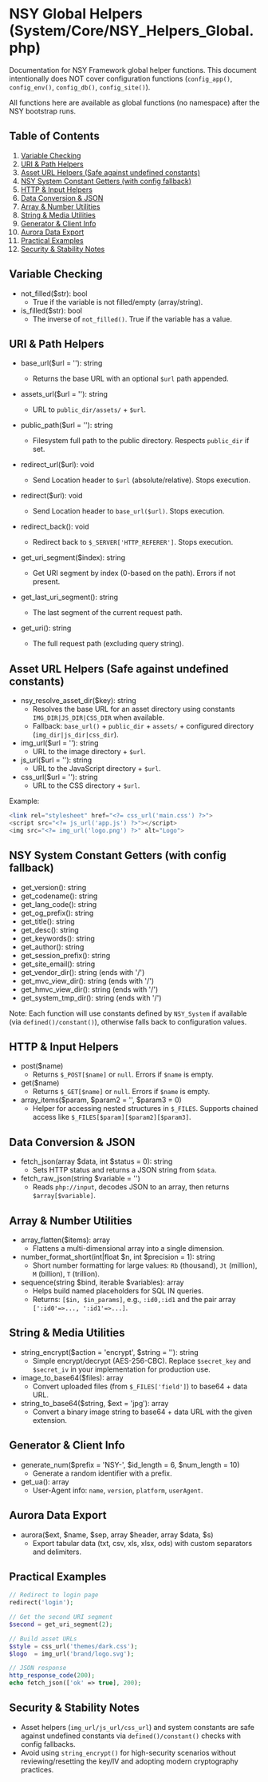 # NSY Global Helpers (System/Core/NSY_Helpers_Global.php)

Documentation for NSY Framework global helper functions. This document intentionally does NOT cover configuration functions (`config_app()`, `config_env()`, `config_db()`, `config_site()`).

All functions here are available as global functions (no namespace) after the NSY bootstrap runs.

## Table of Contents

1. [Variable Checking](#variable-checking)
2. [URI & Path Helpers](#uri--path-helpers)
3. [Asset URL Helpers (Safe against undefined constants)](#asset-url-helpers-safe-against-undefined-constants)
4. [NSY System Constant Getters (with config fallback)](#nsy-system-constant-getters-with-config-fallback)
5. [HTTP & Input Helpers](#http--input-helpers)
6. [Data Conversion & JSON](#data-conversion--json)
7. [Array & Number Utilities](#array--number-utilities)
8. [String & Media Utilities](#string--media-utilities)
9. [Generator & Client Info](#generator--client-info)
10. [Aurora Data Export](#aurora-data-export)
11. [Practical Examples](#practical-examples)
12. [Security & Stability Notes](#security--stability-notes)

## Variable Checking

- not_filled($str): bool
  - True if the variable is not filled/empty (array/string).
- is_filled($str): bool
  - The inverse of `not_filled()`. True if the variable has a value.

## URI & Path Helpers

- base_url($url = ''): string
  - Returns the base URL with an optional `$url` path appended.
- assets_url($url = ''): string
  - URL to `public_dir/assets/` + `$url`.
- public_path($url = ''): string
  - Filesystem full path to the public directory. Respects `public_dir` if set.
- redirect_url($url): void
  - Send Location header to `$url` (absolute/relative). Stops execution.
- redirect($url): void
  - Send Location header to `base_url($url)`. Stops execution.
- redirect_back(): void
  - Redirect back to `$_SERVER['HTTP_REFERER']`. Stops execution.

- get_uri_segment($index): string
  - Get URI segment by index (0-based on the path). Errors if not present.
- get_last_uri_segment(): string
  - The last segment of the current request path.
- get_uri(): string
  - The full request path (excluding query string).

## Asset URL Helpers (Safe against undefined constants)

- nsy_resolve_asset_dir($key): string
  - Resolves the base URL for an asset directory using constants `IMG_DIR|JS_DIR|CSS_DIR` when available.
  - Fallback: `base_url()` + `public_dir` + `assets/` + configured directory (`img_dir|js_dir|css_dir`).
- img_url($url = ''): string
  - URL to the image directory + `$url`.
- js_url($url = ''): string
  - URL to the JavaScript directory + `$url`.
- css_url($url = ''): string
  - URL to the CSS directory + `$url`.

Example:
```php
<link rel="stylesheet" href="<?= css_url('main.css') ?>">
<script src="<?= js_url('app.js') ?>"></script>
<img src="<?= img_url('logo.png') ?>" alt="Logo">
```

## NSY System Constant Getters (with config fallback)

- get_version(): string
- get_codename(): string
- get_lang_code(): string
- get_og_prefix(): string
- get_title(): string
- get_desc(): string
- get_keywords(): string
- get_author(): string
- get_session_prefix(): string
- get_site_email(): string
- get_vendor_dir(): string (ends with '/')
- get_mvc_view_dir(): string (ends with '/')
- get_hmvc_view_dir(): string (ends with '/')
- get_system_tmp_dir(): string (ends with '/')

Note: Each function will use constants defined by `NSY_System` if available (via `defined()/constant()`), otherwise falls back to configuration values.

## HTTP & Input Helpers

- post($name)
  - Returns `$_POST[$name]` or `null`. Errors if `$name` is empty.
- get($name)
  - Returns `$_GET[$name]` or `null`. Errors if `$name` is empty.
- array_items($param, $param2 = '', $param3 = 0)
  - Helper for accessing nested structures in `$_FILES`. Supports chained access like `$_FILES[$param][$param2][$param3]`.

## Data Conversion & JSON

- fetch_json(array $data, int $status = 0): string
  - Sets HTTP status and returns a JSON string from `$data`.
- fetch_raw_json(string $variable = '')
  - Reads `php://input`, decodes JSON to an array, then returns `$array[$variable]`.

## Array & Number Utilities

- array_flatten($items): array
  - Flattens a multi-dimensional array into a single dimension.
- number_format_short(int|float $n, int $precision = 1): string
  - Short number formatting for large values: `Rb` (thousand), `Jt` (million), `M` (billion), `T` (trillion).
- sequence(string $bind, iterable $variables): array
  - Helps build named placeholders for SQL IN queries.
  - Returns: `[$in, $in_params]`, e.g., `:id0,:id1` and the pair array `[':id0'=>..., ':id1'=>...]`.

## String & Media Utilities

- string_encrypt($action = 'encrypt', $string = ''): string
  - Simple encrypt/decrypt (AES-256-CBC). Replace `$secret_key` and `$secret_iv` in your implementation for production use.
- image_to_base64($files): array
  - Convert uploaded files (from `$_FILES['field']`) to base64 + data URL.
- string_to_base64($string, $ext = 'jpg'): array
  - Convert a binary image string to base64 + data URL with the given extension.

## Generator & Client Info

- generate_num($prefix = 'NSY-', $id_length = 6, $num_length = 10)
  - Generate a random identifier with a prefix.
- get_ua(): array
  - User-Agent info: `name`, `version`, `platform`, `userAgent`.

## Aurora Data Export

- aurora($ext, $name, $sep, array $header, array $data, $s)
  - Export tabular data (txt, csv, xls, xlsx, ods) with custom separators and delimiters.

## Practical Examples

```php
// Redirect to login page
redirect('login');

// Get the second URI segment
$second = get_uri_segment(2);

// Build asset URLs
$style = css_url('themes/dark.css');
$logo  = img_url('brand/logo.svg');

// JSON response
http_response_code(200);
echo fetch_json(['ok' => true], 200);
```

## Security & Stability Notes

- Asset helpers (`img_url/js_url/css_url`) and system constants are safe against undefined constants via `defined()/constant()` checks with config fallbacks.
- Avoid using `string_encrypt()` for high-security scenarios without reviewing/resetting the key/IV and adopting modern cryptography practices.
